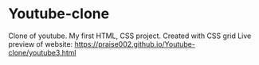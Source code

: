 # Youtube-clone
Clone of youtube. My first HTML, CSS project.
Created with CSS grid
Live preview of website: https://praise002.github.io/Youtube-clone/youtube3.html
